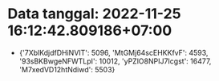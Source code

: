 # Data tanggal: 2022-11-25 16:12:42.809186+07:00

* {'7XblKdjdfDHiNVIT': 5096, 'MtGMj64scEHKKfvF': 4593, '93sBKBwgeNFWTLpI': 10012, 'yPZlO8NPIJ7Icgst': 16477, 'M7xedVD12htNdiwd': 5503}
